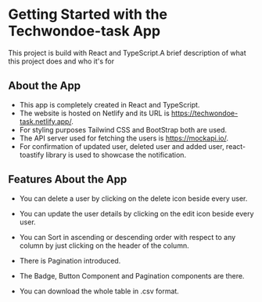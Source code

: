 
# Getting Started with the Techwondoe-task App
This project is build with React and TypeScript.A brief description of what this project does and who it's for


## About the App

- This app is completely created in React and TypeScript.
- The website is hosted on Netlify and its URL is https://techwondoe-task.netlify.app/.
- For styling purposes Tailwind CSS and BootStrap both are used.
- The API server used for fetching the users is https://mockapi.io/.
- For confirmation of updated user, deleted user and added user, react-toastify library is used to showcase the notification.

## Features About the App

- You can delete a user by clicking on the delete icon beside every user.

- You can update the user details by clicking on the edit icon beside every user.
- You can Sort in ascending or descending order with respect to any column by just clicking on the header of the column.
- There is Pagination introduced.
- The Badge, Button Component and Pagination components are there.
- You can download the whole table in .csv format.

